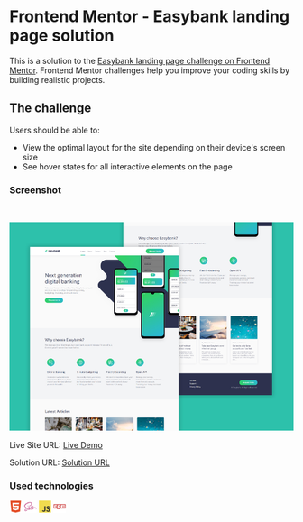 # Frontend Mentor - Easybank landing page solution

This is a solution to the [Easybank landing page challenge on Frontend Mentor](https://www.frontendmentor.io/challenges/easybank-landing-page-WaUhkoDN). Frontend Mentor challenges help you improve your coding skills by building realistic projects. 

## The challenge

Users should be able to:

- View the optimal layout for the site depending on their device's screen size
- See hover states for all interactive elements on the page

### Screenshot
<br />

![](solution-preview.jpg)

Live Site URL: [Live Demo](https://kennyestrella-easybank-frontendmentor.netlify.app/)

Solution URL: [Solution URL](https://www.frontendmentor.io/solutions/html-5-css-javascript-filezilla-hostinger-nDihX7cKd)

### Used technologies
<img width="22px" src="html5-plain.svg"> <img width="22px" src="sass-original.svg"> <img width="22px" src="javascript-original.svg"> <img width="22px" src="npm-original-wordmark.svg">